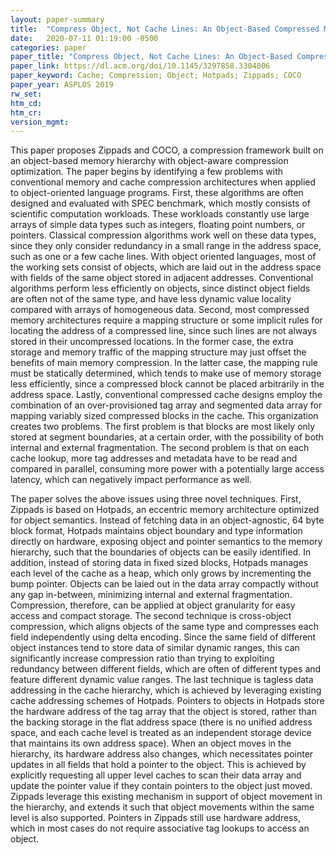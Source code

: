 ```yaml
---
layout: paper-summary
title:  "Compress Object, Not Cache Lines: An Object-Based Compressed Memory Hierarchy"
date:   2020-07-11 01:19:00 -0500
categories: paper
paper_title: "Compress Object, Not Cache Lines: An Object-Based Compressed Memory Hierarchy"
paper_link: https://dl.acm.org/doi/10.1145/3297858.3304006
paper_keyword: Cache; Compression; Object; Hotpads; Zippads; COCO
paper_year: ASPLOS 2019
rw_set:
htm_cd:
htm_cr:
version_mgmt:
---
```


This paper proposes Zippads and COCO, a compression framework built on an object-based memory hierarchy with object-aware 
compression optimization. The paper begins by identifying a few problems with conventional memory and cache compression 
architectures when applied to object-oriented language programs.
First, these algorithms are often designed and evaluated with SPEC benchmark, which mostly consists of scientific computation 
workloads. These workloads constantly use large arrays of simple data types such as integers, floating point numbers, or 
pointers. Classical compression algorithms work well on these data types, since they only consider redundancy in a small
range in the address space, such as one or a few cache lines. With object oriented languages, most of the working sets
consist of objects, which are laid out in the address space with fields of the same object stored in adjacent addresses. 
Conventional algorithms perform less efficiently on objects, since distinct object fields are often not of the same type, 
and have less dynamic value locality compared with arrays of homogeneous data.
Second, most compressed memory architectures require a mapping structure or some implicit rules for locating the address
of a compressed line, since such lines are not always stored in their uncompressed locations. In the former case, the 
extra storage and memory traffic of the mapping structure may just offset the benefits of main memory compression.
In the latter case, the mapping rule must be statically determined, which tends to make use of memory storage less
efficiently, since a compressed block cannot be placed arbitrarily in the address space.
Lastly, conventional compressed cache designs employ the combination of an over-provisioned tag array and segmented data
array for mapping variably sized compressed blocks in the cache. This organization creates two problems. The first
problem is that blocks are most likely only stored at segment boundaries, at a certain order, with the possibility of 
both internal and external fragmentation. The second problem is that on each cache lookup, more tag addresses and metadata 
have to be read and compared in parallel, consuming more power with a potentially large access latency, which can negatively
impact performance as well.

The paper solves the above issues using three novel techniques. First, Zippads is based on Hotpads, an eccentric 
memory architecture optimized for object semantics. Instead of fetching data in an object-agnostic, 64 byte block format,
Hotpads maintains object boundary and type information directly on hardware, exposing object and pointer semantics
to the memory hierarchy, such that the boundaries of objects can be easily identified. In addition, instead of storing
data in fixed sized blocks, Hotpads manages each level of the cache as a heap, which only grows by incrementing the bump
pointer. Objects can be laied out in the data array compactly without any gap in-between, minimizing internal and external
fragmentation. Compression, therefore, can be applied at object granularity for easy access and compact storage.
The second technique is cross-object compression, which aligns objects of the same type and compresses each field 
independently using delta encoding. Since the same field of different object instances tend to store data of similar
dynamic ranges, this can significantly increase compression ratio than trying to exploiting redundancy between different
fields, which are often of different types and feature different dynamic value ranges. 
The last technique is tagless data addressing in the cache hierarchy, which is achieved by leveraging existing cache 
addressing schemes of Hotpads. Pointers to objects in Hotpads store the hardware address of the tag array that the object
is stored, rather than the backing storage in the flat address space (there is no unified address space, and each cache
level is treated as an independent storage device that maintains its own address space). 
When an object moves in the hierarchy, its hardware address also changes, which necessitates pointer updates in all fields
that hold a pointer to the object. This is achieved by explicitly requesting all upper level caches to scan their data
array and update the pointer value if they contain pointers to the object just moved. Zippads leverage this existing 
mechanism in support of object movement in the hierarchy, and extends it such that object movements within the same 
level is also supported. Pointers in Zippads still use hardware address, which in most cases do not require associative
tag lookups to access an object.